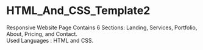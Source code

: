 # HTML_And_CSS_Template2
Responsive Website Page Contains 6 Sections: Landing, Services, Portfolio, About, Pricing, and Contact.
<br>
Used Languages : HTML and CSS.
